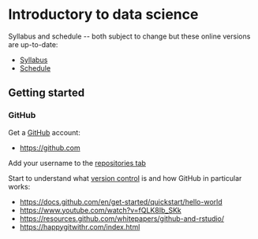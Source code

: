 # Introductory to data science

Syllabus and schedule -- both subject to change but these online versions are up-to-date:

* [Syllabus](Syllabus.pdf)
* [Schedule](https://docs.google.com/spreadsheets/d/1di-H7lsmdkT1RJlsXERkIcBSE4Y6XKIwPdulyaZ13DM/edit?usp=sharing)

## Getting started

### GitHub

Get a [GitHub](https://en.wikipedia.org/wiki/GitHub) account:

* https://github.com

Add your username to the [repositories tab](https://docs.google.com/spreadsheets/d/1di-H7lsmdkT1RJlsXERkIcBSE4Y6XKIwPdulyaZ13DM/edit?usp=sharing)

Start to understand what [version control](https://en.wikipedia.org/wiki/Distributed_version_control) is and how GitHub in particular works:

* https://docs.github.com/en/get-started/quickstart/hello-world
* https://www.youtube.com/watch?v=fQLK8Ib_SKk
* https://resources.github.com/whitepapers/github-and-rstudio/
* https://happygitwithr.com/index.html


